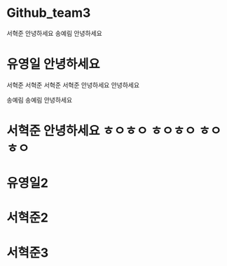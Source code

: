 # Github_team3
서혁준 안녕하세요
송예림 안녕하세요

# 유영일 안녕하세요

서혁준 서혁준 서혁준 서혁준  안녕하세요 안녕하세요

송예림 송예림 안녕하세요

# 서혁준 안녕하세요 ㅎㅇㅎㅇ ㅎㅇㅎㅇ ㅎㅇㅎㅇ

# 유영일2

# 서혁준2

# 서혁준3